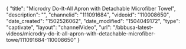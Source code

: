 {
    "title": "Microdry Do-It-All Apron with Detachable Microfiber Towel",
    "description": "",
    "channelid": "111091684",
    "videoid": "110008650",
    "date_created": "1502526062",
    "date_modified": "1504049172",
    "type": "captivate",
    "layout": "channelVideo",
    "url": "\/bbbusa-latest-videos\/microdry-do-it-all-apron-with-detachable-microfiber-towe\/111091684-110008650"
}